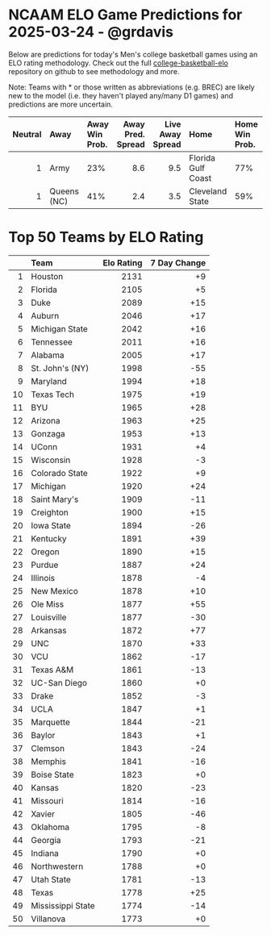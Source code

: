 # NCAAM ELO Game Predictions for 2025-03-24 - @grdavis
Below are predictions for today's Men's college basketball games using an ELO rating methodology. Check out the full [college-basketball-elo](https://github.com/grdavis/college-basketball-elo) repository on github to see methodology and more.

Note: Teams with * or those written as abbreviations (e.g. BREC) are likely new to the model (i.e. they haven't played any/many D1 games) and predictions are more uncertain.

|   Neutral | Away        | Away Win Prob.   |   Away Pred. Spread |   Live Away Spread | Home               | Home Win Prob.   |   Home Pred. Spread |
|----------:|:------------|:-----------------|--------------------:|-------------------:|:-------------------|:-----------------|--------------------:|
|         1 | Army        | 23%              |                 8.6 |                9.5 | Florida Gulf Coast | 77%              |                -8.6 |
|         1 | Queens (NC) | 41%              |                 2.4 |                3.5 | Cleveland State    | 59%              |                -2.4 |

# Top 50 Teams by ELO Rating
|    | Team              |   Elo Rating |   7 Day Change |
|---:|:------------------|-------------:|---------------:|
|  1 | Houston           |         2131 |             +9 |
|  2 | Florida           |         2105 |             +5 |
|  3 | Duke              |         2089 |            +15 |
|  4 | Auburn            |         2046 |            +17 |
|  5 | Michigan State    |         2042 |            +16 |
|  6 | Tennessee         |         2011 |            +16 |
|  7 | Alabama           |         2005 |            +17 |
|  8 | St. John's (NY)   |         1998 |            -55 |
|  9 | Maryland          |         1994 |            +18 |
| 10 | Texas Tech        |         1975 |            +19 |
| 11 | BYU               |         1965 |            +28 |
| 12 | Arizona           |         1963 |            +25 |
| 13 | Gonzaga           |         1953 |            +13 |
| 14 | UConn             |         1931 |             +4 |
| 15 | Wisconsin         |         1928 |             -3 |
| 16 | Colorado State    |         1922 |             +9 |
| 17 | Michigan          |         1920 |            +24 |
| 18 | Saint Mary's      |         1909 |            -11 |
| 19 | Creighton         |         1900 |            +15 |
| 20 | Iowa State        |         1894 |            -26 |
| 21 | Kentucky          |         1891 |            +39 |
| 22 | Oregon            |         1890 |            +15 |
| 23 | Purdue            |         1887 |            +24 |
| 24 | Illinois          |         1878 |             -4 |
| 25 | New Mexico        |         1878 |            +10 |
| 26 | Ole Miss          |         1877 |            +55 |
| 27 | Louisville        |         1877 |            -30 |
| 28 | Arkansas          |         1872 |            +77 |
| 29 | UNC               |         1870 |            +33 |
| 30 | VCU               |         1862 |            -17 |
| 31 | Texas A&M         |         1861 |            -13 |
| 32 | UC-San Diego      |         1860 |             +0 |
| 33 | Drake             |         1852 |             -3 |
| 34 | UCLA              |         1847 |             +1 |
| 35 | Marquette         |         1844 |            -21 |
| 36 | Baylor            |         1843 |             +1 |
| 37 | Clemson           |         1843 |            -24 |
| 38 | Memphis           |         1841 |            -16 |
| 39 | Boise State       |         1823 |             +0 |
| 40 | Kansas            |         1820 |            -23 |
| 41 | Missouri          |         1814 |            -16 |
| 42 | Xavier            |         1805 |            -46 |
| 43 | Oklahoma          |         1795 |             -8 |
| 44 | Georgia           |         1793 |            -21 |
| 45 | Indiana           |         1790 |             +0 |
| 46 | Northwestern      |         1788 |             +0 |
| 47 | Utah State        |         1781 |            -13 |
| 48 | Texas             |         1778 |            +25 |
| 49 | Mississippi State |         1774 |            -14 |
| 50 | Villanova         |         1773 |             +0 |
